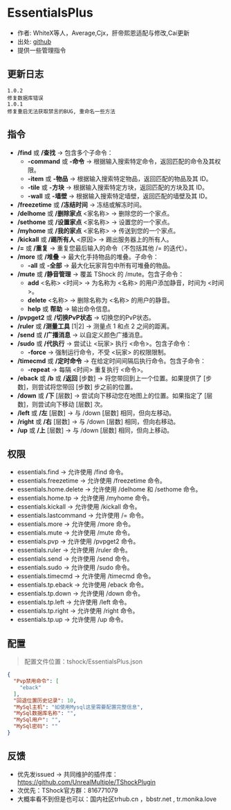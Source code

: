 # EssentialsPlus

- 作者: WhiteX等人，Average,Cjx，肝帝熙恩适配与修改,Cai更新
- 出处: [github](https://github.com/QuiCM/EssentialsPlus)
- 提供一些管理指令

## 更新日志
```
1.0.2
修复数据库错误
1.0.1 
修复重启无法获取禁言的BUG, 重命名一些方法
```

## 指令 ##

- **/find** 或 **/查找** -> 包含多个子命令：
    - **-command** 或 **-命令** -> 根据输入搜索特定命令，返回匹配的命令及其权限。
    - **-item** 或 **-物品** -> 根据输入搜索特定物品，返回匹配的物品及其 ID。
    - **-tile** 或 **-方块** -> 根据输入搜索特定方块，返回匹配的方块及其 ID。
    - **-wall** 或 **-墙壁** -> 根据输入搜索特定墙壁，返回匹配的墙壁及其 ID。
- **/freezetime** 或 **/冻结时间** -> 冻结或解冻时间。
- **/delhome** 或 **/删除家点** <家名称> -> 删除您的一个家点。
- **/sethome** 或 **/设置家点** <家名称> -> 设置您的一个家点。
- **/myhome** 或 **/我的家点** <家名称> -> 传送到您的一个家点。
- **/kickall** 或 **/踢所有人** <原因> -> 踢出服务器上的所有人。
- **/=** 或 **/重复** -> 重复您最后输入的命令（不包括其他 /= 的迭代）。
- **/more** 或 **/堆叠** -> 最大化手持物品的堆叠。子命令：
    - **-all** 或 **-全部** -> 最大化玩家背包中所有可堆叠的物品。
- **/mute** 或 **/静音管理** -> 覆盖 TShock 的 /mute。包含子命令：
    - **add** <名称> <时间> -> 为名称为 <名称> 的用户添加静音，时间为 <时间>。
    - **delete** <名称> -> 删除名称为 <名称> 的用户的静音。
    - **help** 或 **帮助** -> 输出命令信息。
- **/pvpget2** 或 **/切换PvP状态** -> 切换您的PvP状态。
- **/ruler** 或 **/测量工具** [1|2] -> 测量点 1 和点 2 之间的距离。
- **/send** 或 **/广播消息** -> 以自定义颜色广播消息。
- **/sudo** 或 **/代执行** -> 尝试让 <玩家> 执行 <命令>。包含子命令：
    - **-force** -> 强制运行命令，不受 <玩家> 的权限限制。
- **/timecmd** 或 **/定时命令** -> 在给定时间间隔后执行命令。包含子命令：
    - **-repeat** -> 每隔 <时间> 重复执行 <命令>。
- **/eback** 或 **/b** 或 **/返回** [步数] -> 将您带回到上一个位置。如果提供了 [步数]，则尝试将您带回 [步数] 步之前的位置。
- **/down** 或 **/下** [层数] -> 尝试向下移动您在地图上的位置。如果指定了 [层数]，则尝试向下移动 [层数] 次。
- **/left** 或 **/左** [层数] -> 与 /down [层数] 相同，但向左移动。
- **/right** 或 **/右** [层数] -> 与 /down [层数] 相同，但向右移动。
- **/up** 或 **/上** [层数] -> 与 /down [层数] 相同，但向上移动。



## 权限 ##

- essentials.find -> 允许使用 /find 命令。
- essentials.freezetime -> 允许使用 /freezetime 命令。
- essentials.home.delete -> 允许使用 /delhome 和 /sethome 命令。
- essentials.home.tp -> 允许使用 /myhome 命令。
- essentials.kickall -> 允许使用 /kickall 命令。
- essentials.lastcommand -> 允许使用 /= 命令。
- essentials.more -> 允许使用 /more 命令。
- essentials.mute -> 允许使用 /mute 命令。
- essentials.pvp -> 允许使用 /pvpget2 命令。
- essentials.ruler -> 允许使用 /ruler 命令。
- essentials.send -> 允许使用 /send 命令。
- essentials.sudo -> 允许使用 /sudo 命令。
- essentials.timecmd -> 允许使用 /timecmd 命令。
- essentials.tp.eback -> 允许使用 /eback 命令。
- essentials.tp.down -> 允许使用 /down 命令。
- essentials.tp.left -> 允许使用 /left 命令。
- essentials.tp.right -> 允许使用 /right 命令。
- essentials.tp.up -> 允许使用 /up 命令。

## 配置
> 配置文件位置：tshock/EssentialsPlus.json
```json
{
  "Pvp禁用命令": [
    "eback"
  ],
  "回退位置历史记录": 10,
  "MySql主机": "如使用Mysql这里需要配置完整信息",
  "MySql数据库名称": "",
  "MySql用户": "",
  "MySql密码": ""
}
```
## 反馈
- 优先发issued -> 共同维护的插件库：https://github.com/UnrealMultiple/TShockPlugin
- 次优先：TShock官方群：816771079
- 大概率看不到但是也可以：国内社区trhub.cn ，bbstr.net , tr.monika.love
